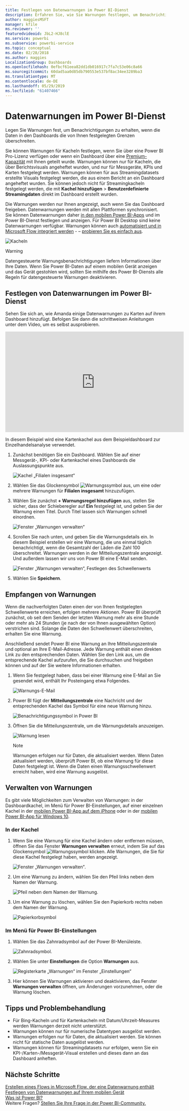 ```yaml
---
title: Festlegen von Datenwarnungen im Power BI-Dienst
description: Erfahren Sie, wie Sie Warnungen festlegen, um Benachrichtigungen zu erhalten, wenn die Daten in den Dashboards die von Ihnen im Microsoft Power BI-Dienst festgelegten Grenzen überschreiten.
author: maggiesMSFT
manager: kfile
ms.reviewer: ''
featuredvideoid: JbL2-HJ8clE
ms.service: powerbi
ms.subservice: powerbi-service
ms.topic: conceptual
ms.date: 02/28/2018
ms.author: maggies
LocalizationGroup: Dashboards
ms.openlocfilehash: 0efbcf61eea82dd1db016917c7fa7c53e06c8a66
ms.sourcegitcommit: 60dad5aa0d85db790553e537bf8ac34ee3289ba3
ms.translationtype: MT
ms.contentlocale: de-DE
ms.lasthandoff: 05/29/2019
ms.locfileid: "61407466"
---
```

# <a name="data-alerts-in-power-bi-service"></a>Datenwarnungen im Power BI-Dienst
Legen Sie Warnungen fest, um Benachrichtigungen zu erhalten, wenn die Daten in den Dashboards die von Ihnen festgelegten Grenzen überschreiten. 

Sie können Warnungen für Kacheln festlegen, wenn Sie über eine Power BI Pro-Lizenz verfügen oder wenn ein Dashboard über eine [Premium-Kapazität](service-premium-what-is.md) mit Ihnen geteilt wurde. Warnungen können nur für Kacheln, die über Berichtsvisuals angeheftet wurden, und nur für Messgeräte, KPIs und Karten festgelegt werden. Warnungen können für aus Streamingdatasets erstellte Visuals festgelegt werden, die aus einem Bericht an ein Dashboard angeheftet wurden. Sie können jedoch nicht für Streamingkacheln festgelegt werden, die mit **Kachel hinzufügen** > **Benutzerdefinierte Streamingdaten** direkt im Dashboard erstellt wurden. 

Die Warnungen werden nur Ihnen angezeigt, auch wenn Sie das Dashboard freigeben. Datenwarnungen werden mit allen Plattformen synchronisiert. Sie können Datenwarnungen daher [in den mobilen Power BI-Apps](consumer/mobile/mobile-set-data-alerts-in-the-mobile-apps.md) und im Power BI-Dienst festlegen und anzeigen. Für Power BI Desktop sind keine Datenwarnungen verfügbar. Warnungen können auch [automatisiert und in Microsoft Flow integriert werden](https://flow.microsoft.com) -  – [probieren Sie es einfach aus](service-flow-integration.md).

![Kacheln](media/service-set-data-alerts/powerbi-alert-types-new.png)

> [!WARNING]
> Datengesteuerte Warnungsbenachrichtigungen liefern Informationen über Ihre Daten. Wenn Sie Power BI-Daten auf einem mobilen Gerät anzeigen und das Gerät gestohlen wird, sollten Sie mithilfe des Power BI-Diensts alle Regeln für datengesteuerte Warnungen deaktivieren.
> 
> 

## <a name="set-data-alerts-in-power-bi-service"></a>Festlegen von Datenwarnungen im Power BI-Dienst
Sehen Sie sich an, wie Amanda einige Datenwarnungen zu Karten auf ihrem Dashboard hinzufügt. Befolgen Sie dann die schrittweisen Anleitungen unter dem Video, um es selbst ausprobieren.

<iframe width="560" height="315" src="https://www.youtube.com/embed/JbL2-HJ8clE" frameborder="0" allowfullscreen></iframe>

In diesem Beispiel wird eine Kartenkachel aus dem Beispieldashboard zur Einzelhandelsanalyse verwendet.

1. Zunächst benötigen Sie ein Dashboard. Wählen Sie auf einer Messgerät-, KPI- oder Kartenkachel eines Dashboards die Auslassungspunkte aus.
   
   ![Kachel „Filialen insgesamt“](media/service-set-data-alerts/powerbi-card.png)
2. Wählen Sie das Glockensymbol ![Warnungssymbol](media/service-set-data-alerts/power-bi-bell-icon.png) aus, um eine oder mehrere Warnungen für **Filialen insgesamt** hinzuzufügen.
   
1. Wählen Sie zunächst **+ Warnungsregel hinzufügen** aus, stellen Sie sicher, dass der Schieberegler auf **Ein** festgelegt ist, und geben Sie der Warnung einen Titel. Durch Titel lassen sich Warnungen schnell einordnen.
   
   ![Fenster „Warnungen verwalten“](media/service-set-data-alerts/powerbi-alert-title.png)
4. Scrollen Sie nach unten, und geben Sie die Warnungsdetails ein.  In diesem Beispiel erstellen wir eine Warnung, die uns einmal täglich benachrichtigt, wenn die Gesamtzahl der Läden die Zahl 100 überschreitet. Warnungen werden in der Mitteilungszentrale angezeigt. Und außerdem lassen wir uns von Power BI eine E-Mail senden.
   
   ![Fenster „Warnungen verwalten“, Festlegen des Schwellenwerts](media/service-set-data-alerts/power-bi-set-alert-details.png)
5. Wählen Sie **Speichern**.

## <a name="receiving-alerts"></a>Empfangen von Warnungen
Wenn die nachverfolgten Daten einen der von Ihnen festgelegten Schwellenwerte erreichen, erfolgen mehrere Aktionen. Power BI überprüft zunächst, ob seit dem Senden der letzten Warnung mehr als eine Stunde oder mehr als 24 Stunden (je nach der von Ihnen ausgewählten Option) verstrichen sind. Solange die Daten den Schwellenwert überschreiten, erhalten Sie eine Warnung.

Anschließend sendet Power BI eine Warnung an Ihre Mitteilungszentrale und optional an Ihre E-Mail-Adresse. Jede Warnung enthält einen direkten Link zu den entsprechenden Daten. Wählen Sie den Link aus, um die entsprechende Kachel aufzurufen, die Sie durchsuchen und freigeben können und auf der Sie weitere Informationen erhalten.  

1. Wenn Sie festgelegt haben, dass bei einer Warnung eine E-Mail an Sie gesendet wird, enthält Ihr Posteingang etwa Folgendes.
   
   ![Warnungs-E-Mail](media/service-set-data-alerts/powerbi-alerts-email.png)
2. Power BI fügt der **Mitteilungszentrale** eine Nachricht und der entsprechenden Kachel das Symbol für eine neue Warnung hinzu.
   
   ![Benachrichtigungssymbol in Power BI](media/service-set-data-alerts/powerbi-alert-notifications.png)
3. Öffnen Sie die Mitteilungszentrale, um die Warnungsdetails anzuzeigen.
   
    ![Warnung lesen](media/service-set-data-alerts/powerbi-alert-notification.png)
   
   > [!NOTE]
   > Warnungen erfolgen nur für Daten, die aktualisiert werden. Wenn Daten aktualisiert werden, überprüft Power BI, ob eine Warnung für diese Daten festgelegt ist. Wenn die Daten einen Warnungsschwellenwert erreicht haben, wird eine Warnung ausgelöst.
   > 
   > 

## <a name="managing-alerts"></a>Verwalten von Warnungen
Es gibt viele Möglichkeiten zum Verwalten von Warnungen: in der Dashboardkachel, im Menü für Power BI-Einstellungen, auf einer einzelnen Kachel in der [mobilen Power BI-App auf dem iPhone](consumer/mobile/mobile-set-data-alerts-in-the-mobile-apps.md) oder in der [mobilen Power BI-App für Windows 10](consumer/mobile/mobile-set-data-alerts-in-the-mobile-apps.md).

### <a name="from-the-tile-itself"></a>In der Kachel
1. Wenn Sie eine Warnung für eine Kachel ändern oder entfernen müssen, öffnen Sie das Fenster **Warnungen verwalten** erneut, indem Sie auf das Glockensymbol ![Warnungssymbol](media/service-set-data-alerts/power-bi-bell-icon.png) klicken. Alle Warnungen, die Sie für diese Kachel festgelegt haben, werden angezeigt.
   
    ![Fenster „Warnungen verwalten“](media/service-set-data-alerts/powerbi-see-alerts.png).
2. Um eine Warnung zu ändern, wählen Sie den Pfeil links neben dem Namen der Warnung.
   
    ![Pfeil neben dem Namen der Warnung](media/service-set-data-alerts/powerbi-see-alerts-arrow.png).
3. Um eine Warnung zu löschen, wählen Sie den Papierkorb rechts neben dem Namen der Warnung.
   
      ![Papierkorbsymbol](media/service-set-data-alerts/powerbi-see-alerts-delete.png)

### <a name="from-the-power-bi-settings-menu"></a>Im Menü für Power BI-Einstellungen
1. Wählen Sie das Zahnradsymbol auf der Power BI-Menüleiste.
   
    ![Zahnradsymbol](media/service-set-data-alerts/powerbi-gear-icon.png).
2. Wählen Sie unter **Einstellungen** die Option **Warnungen** aus.
   
    ![Registerkarte „Warnungen“ im Fenster „Einstellungen“](media/service-set-data-alerts/powerbi-alert-settings.png)
3. Hier können Sie Warnungen aktivieren und deaktivieren, das Fenster **Warnungen verwalten** öffnen, um Änderungen vorzunehmen, oder die Warnung löschen.

## <a name="tips-and-troubleshooting"></a>Tipps und Problembehandlung
* Für Bing-Kacheln und für Kartenkacheln mit Datum/Uhrzeit-Measures werden Warnungen derzeit nicht unterstützt.
* Warnungen können nur für numerische Datentypen ausgelöst werden.
* Warnungen erfolgen nur für Daten, die aktualisiert werden. Sie können nicht für statische Daten ausgelöst werden.
* Warnungen können für Streamingdatasets nur erfolgen, wenn Sie ein KPI-/Karten-/Messgerät-Visual erstellen und dieses dann an das Dashboard anheften.

## <a name="next-steps"></a>Nächste Schritte
[Erstellen eines Flows in Microsoft Flow, der eine Datenwarnung enthält](service-flow-integration.md)    
[Festlegen von Datenwarnungen auf Ihrem mobilen Gerät](consumer/mobile/mobile-set-data-alerts-in-the-mobile-apps.md)    
[Was ist Power BI?](power-bi-overview.md)    
Weitere Fragen? [Stellen Sie Ihre Frage in der Power BI-Community.](http://community.powerbi.com/)


